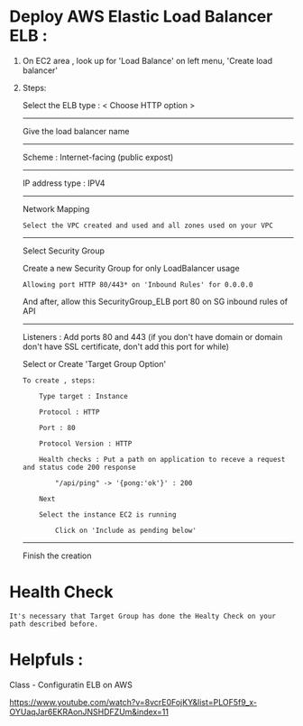 # Deploy AWS Elastic Load Balancer ELB :

1. On EC2 area , look up for 'Load Balance' on left menu, 'Create load balancer'

2.  Steps:

    Select the ELB type : < Choose HTTP option >

    --------------

    Give the load balancer name

    --------------

    Scheme : Internet-facing (public expost)

    --------------
    
    IP address type : IPV4

    --------------

    Network Mapping

        Select the VPC created and used and all zones used on your VPC 
    
    --------------

    Select Security Group 

    Create a new Security Group for only LoadBalancer usage

        Allowing port HTTP 80/443* on 'Inbound Rules' for 0.0.0.0

    And after, allow this SecurityGroup_ELB port 80 on SG inbound rules of API
    
    --------------

    Listeners : Add ports 80 and 443 (if you don't have domain or domain don't have SSL certificate, don't add this port for while)

    Select or Create 'Target Group Option'

        To create , steps: 

            Type target : Instance

            Protocol : HTTP

            Port : 80

            Protocol Version : HTTP 

            Health checks : Put a path on application to receve a request and status code 200 response 

                "/api/ping" -> '{pong:'ok'}' : 200  

            Next

            Select the instance EC2 is running

                Click on 'Include as pending below'

    --------------
    
    Finish the creation

# Health Check

    It's necessary that Target Group has done the Healty Check on your path described before.

# Helpfuls :

Class - Configuratin ELB on AWS

https://www.youtube.com/watch?v=8vcrE0FojKY&list=PLOF5f9_x-OYUaqJar6EKRAonJNSHDFZUm&index=11